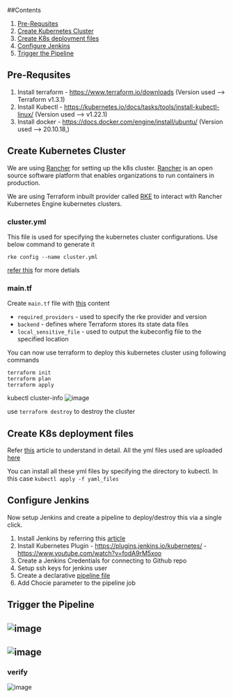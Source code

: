 ##Contents
1. [Pre-Requsites](#Pre-Requsites)
2. [Create Kubernetes Cluster](#Create-Kubernetes-Cluster)
3. [Create K8s deployment files](#Create-K8s-deployment-files)
4. [Configure Jenkins](#Configure-Jenkins)
5. [Trigger the Pipeline](#Trigger-the-Pipeline)

## Pre-Requsites
1. Install terraform - https://www.terraform.io/downloads 
  (Version used --> Terraform v1.3.1)
2. Install Kubectl - https://kubernetes.io/docs/tasks/tools/install-kubectl-linux/
   (Version used --> v1.22.1)
3. Install docker - https://docs.docker.com/engine/install/ubuntu/
   (Version used --> 20.10.18,)
   
## Create Kubernetes Cluster

We are using [Rancher](https://www.rancher.com/products/rancher) for setting up the k8s cluster. [Rancher](https://www.rancher.com/products/rancher) is an open source software platform that enables organizations to run containers in production. 

We are using Terraform inbuilt provider called [RKE](https://registry.terraform.io/providers/rancher/rke/latest/docs) to interact with Rancher Kubernetes Engine kubernetes clusters.

### cluster.yml
This file is used for specifying the kubernetes cluster configurations. Use below command to generate it

```rke config --name cluster.yml``` 

[refer this](https://rancher.com/docs/rke/latest/en/installation/#creating-the-cluster-configuration-file) for more detials

### main.tf

Create ```main.tf``` file with [this](https://github.com/sujimatts/kubernetes/blob/main/rke_cluster_terraform/main.tf) content
  - ```required_providers``` - used to specify the rke provider and version
  - ```backend``` - defines where Terraform stores its state data files
  - ```local_sensitive_file``` - used to output the kubeconfig file to the specified location

You can now use terraform to deploy this kubernetes cluster using following commands
```
terraform init
terraform plan
terraform apply
```
kubectl cluster-info
![image](https://user-images.githubusercontent.com/40743779/193438094-15d0334b-550d-4be3-8b57-1fd4b88e3ccf.png)

use ```terraform destroy``` to destroy the cluster

## Create K8s deployment files
Refer [this](https://blog.knoldus.com/how-to-deploy-mysql-statefulset-in-kubernetes/) article to understand in detail. 
All the yml files used are uploaded [here](https://github.com/sujimatts/kubernetes/tree/main/rke_cluster_terraform/yaml_files)

You can install all these yml files by specifying the directory to kubectl. In this case ```kubectl apply -f yaml_files```

## Configure Jenkins
Now setup Jenkins and create a pipeline to deploy/destroy this via a single click.

1. Install Jenkins by referring this [article](https://www.digitalocean.com/community/tutorials/how-to-install-jenkins-on-ubuntu-22-04)
2. Install Kubernetes Plugin - https://plugins.jenkins.io/kubernetes/
                             - https://www.youtube.com/watch?v=fodA9rM5xoo
3. Create a Jenkins Credentials for connecting to Github repo
4. Setup ssh keys for jenkins user
5. Create a declarative [pipeline file](https://github.com/sujimatts/kubernetes/blob/main/rke_cluster_terraform/jenkins_files/jenkinsfile)
6. Add Chocie parameter to the pipeline job

## Trigger the Pipeline
![image](https://user-images.githubusercontent.com/40743779/193438848-64f808a7-850e-494f-a554-7a9959149e00.png)
-----------------------------------------------------------------------------------------------------------------
![image](https://user-images.githubusercontent.com/40743779/193438830-a857e0d1-19b1-4d67-aeab-14ccc1d99502.png)
-----------------------------------------------------------------------------------------------------------------
### verify 
![image](https://user-images.githubusercontent.com/40743779/193438967-073035b7-0143-4182-85b3-f81bb4c79c8a.png)




